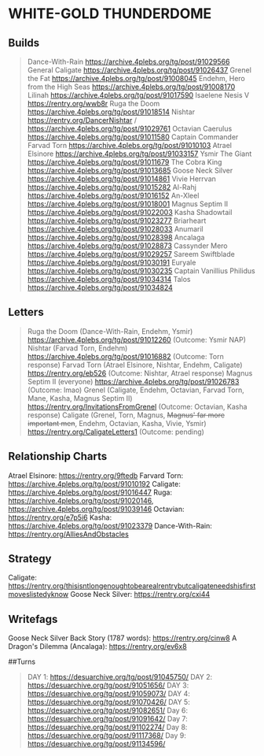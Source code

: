 # WHITE-GOLD THUNDERDOME
## Builds
> Dance-With-Rain
https://archive.4plebs.org/tg/post/91029566 
> General Caligate
https://archive.4plebs.org/tg/post/91026437
> Grenel the Fat
https://archive.4plebs.org/tg/post/91008045
> Endehm, Hero from the High Seas
https://archive.4plebs.org/tg/post/91008170
> Lilinah
https://archive.4plebs.org/tg/post/91017590 
> Isaelene Nesis V
https://rentry.org/wwb8r
> Ruga the Doom
https://archive.4plebs.org/tg/post/91018514 
> Nishtar
https://rentry.org/DancerNishtar / https://archive.4plebs.org/tg/post/91029761
> Octavian Caerulus
https://archive.4plebs.org/tg/post/91011580 
> Captain Commander Farvad Torn
https://archive.4plebs.org/tg/post/91010103 
> Atrael Elsinore
https://archive.4plebs.org/tg/post/91033157
> Ysmir The Giant
https://archive.4plebs.org/tg/post/91011679 
> The Cobra King
https://archive.4plebs.org/tg/post/91013685 
> Goose Neck Silver
https://archive.4plebs.org/tg/post/91014861 
> Vivie Herrvan
https://archive.4plebs.org/tg/post/91015282 
> Al-Rahj
https://archive.4plebs.org/tg/post/91016152 
> An-Xleel
https://archive.4plebs.org/tg/post/91018001 
> Magnus Septim II
https://archive.4plebs.org/tg/post/91022003
> Kasha Shadowtail
https://archive.4plebs.org/tg/post/91023277 
> Briarheart
https://archive.4plebs.org/tg/post/91028033
> Anumaril
https://archive.4plebs.org/tg/post/91028398
> Ancalaga
https://archive.4plebs.org/tg/post/91028873
> Cassynder Mero
https://archive.4plebs.org/tg/post/91029257
> Sareem Swiftblade
https://archive.4plebs.org/tg/post/91030191
> Euryale
https://archive.4plebs.org/tg/post/91030235
> Captain Vanillius Philidus
https://archive.4plebs.org/tg/post/91034314
> Talos
https://archive.4plebs.org/tg/post/91034824

## Letters
> Ruga the Doom (Dance-With-Rain, Endehm, Ysmir)
https://archive.4plebs.org/tg/post/91012260
(Outcome: Ysmir NAP)
> Nishtar (Farvad Torn, Endehm)
https://archive.4plebs.org/tg/post/91016882
(Outcome: Torn response)
> Farvad Torn (Atrael Elsinore, Nishtar, Endehm, Caligate)
https://rentry.org/eb526
(Outcome: Nishtar, Atrael response)
> Magnus Septim II (everyone)
https://archive.4plebs.org/tg/post/91026783
(Outcome: lmao)
> Grenel (Caligate, Endehm, Octavian, Farvad Torn, Mane, Kasha, Magnus Septim II)
https://rentry.org/InvitationsFromGrenel
(Outcome: Octavian, Kasha response)
> Caligate (Grenel, Torn, Magnus, ~~Magnus' far more important men~~, Endehm, Octavian, Kasha, Vivie, Ysmir)
https://rentry.org/CaligateLetters1
(Outcome: pending)

## Relationship Charts
Atrael Elsinore: https://rentry.org/9ftedb
Farvard Torn: https://archive.4plebs.org/tg/post/91010192
Caligate: https://archive.4plebs.org/tg/post/91016447
Ruga: https://archive.4plebs.org/tg/post/91020146, https://archive.4plebs.org/tg/post/91039146
Octavian: https://rentry.org/e7p5i6
Kasha: https://archive.4plebs.org/tg/post/91023379
Dance-With-Rain: https://rentry.org/AlliesAndObstacles

## Strategy
Caligate: https://rentry.org/thisisntlongenoughtobearealrentrybutcaligateneedshisfirstmoveslistedyknow
Goose Neck Silver: https://rentry.org/cxi44

## Writefags
Goose Neck Silver Back Story (1787 words): https://rentry.org/cinw8
A Dragon's Dilemma (Ancalaga): https://rentry.org/ev6x8

##Turns
>DAY 1:
https://desuarchive.org/tg/post/91045750/
>DAY 2:
https://desuarchive.org/tg/post/91051656/
>DAY 3:
https://desuarchive.org/tg/post/91059073/
>DAY 4:
https://desuarchive.org/tg/post/91070426/
>DAY 5:
https://desuarchive.org/tg/post/91082651/
>Day 6:
https://desuarchive.org/tg/post/91091642/
>Day 7:
https://desuarchive.org/tg/post/91102274/
>Day 8:
https://desuarchive.org/tg/post/91117368/
>Day 9:
https://desuarchive.org/tg/post/91134596/